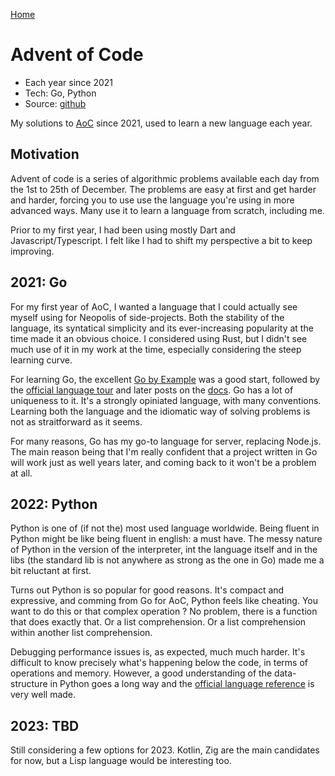 [Home](/)

# Advent of Code
- Each year since 2021
- Tech: Go, Python
- Source: [github](https://github.com/thalkz/advent_of_code)

My solutions to [AoC](https://adventofcode.com) since 2021, used to learn a new language each year.

## Motivation
Advent of code is a series of algorithmic problems available each day from the 1st to 25th of December. The problems are easy at first and get harder and harder, forcing you to use use the language you're using in more advanced ways. Many use it to learn a language from scratch, including me.

Prior to my first year, I had been using mostly Dart and Javascript/Typescript. I felt like I had to shift my perspective a bit to keep improving.

## 2021: Go
For my first year of AoC, I wanted a language that I could actually see myself using for Neopolis of side-projects. Both the stability of the language, its syntatical simplicity and its ever-increasing popularity at the time made it an obvious choice. I considered using Rust, but I didn't see much use of it in my work at the time, especially considering the steep learning curve.

For learning Go, the excellent [Go by Example](https://gobyexample.com/) was a good start, followed by the [official language tour](https://go.dev/tour/welcome/1) and later posts on the [docs](https://go.dev/doc/). Go has a lot of uniqueness to it. It's a strongly opiniated language, with many conventions. Learning both the language and the idiomatic way of solving problems is not as straitforward as it seems. 

For many reasons, Go has my go-to language for server, replacing Node.js. The main reason being that I'm really confident that a project written in Go will work just as well years later, and coming back to it won't be a problem at all.

## 2022: Python
Python is one of (if not the) most used language worldwide. Being fluent in Python might be like being fluent in english: a must have. The messy nature of Python in the version of the interpreter, int the language itself and in the libs (the standard lib is not anywhere as strong as the one in Go) made me a bit reluctant at first.

Turns out Python is so popular for good reasons. It's compact and expressive, and comming from Go for AoC, Python feels like cheating. You want to do this or that complex operation ? No problem, there is a function that does exactly that. Or a list comprehension. Or a list comprehension within another list comprehension.

Debugging performance issues is, as expected, much much harder. It's difficult to know precisely what's happening below the code, in terms of operations and memory. However, a good understanding of the data-structure in Python goes a long way and the [official language reference](https://docs.python.org/3/reference/index.html) is very well made.

## 2023: TBD
Still considering a few options for 2023. Kotlin, Zig are the main candidates for now, but a Lisp language would be interesting too.